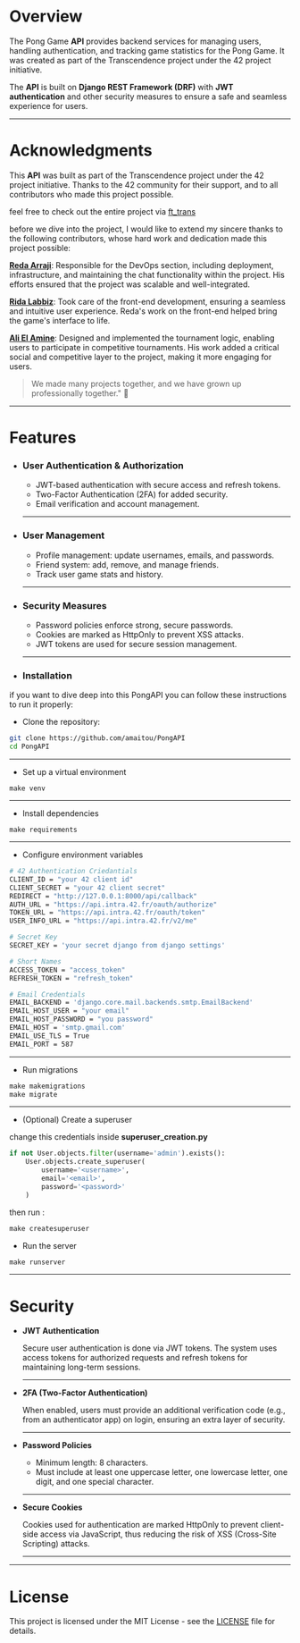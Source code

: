 
# Overview

The Pong Game **API** provides backend services for managing users, handling authentication, and tracking game statistics for the Pong Game. It was created as part of the Transcendence project under the 42 project initiative.

The **API** is built on **Django REST Framework (DRF)** with **JWT authentication** and other security measures to ensure a safe and seamless experience for users.

---

# Acknowledgments

This **API** was built as part of the Transcendence project under the 42 project initiative. Thanks to the 42 community for their support, and to all contributors who made this project possible.

feel free to check out the entire project via [ft_trans](https://github.com/redavio9/ft_trans)

before we dive into the project, I would like to extend my sincere thanks to the following contributors, whose hard work and dedication made this project possible:

**[Reda Arraji](https://github.com/Redavio9)**: Responsible for the DevOps section, including deployment, infrastructure, and maintaining the chat functionality within the project. His efforts ensured that the project was scalable and well-integrated.

**[Rida Labbiz](https://github.com/rlabbiz)**: Took care of the front-end development, ensuring a seamless and intuitive user experience. Reda's work on the front-end helped bring the game's interface to life.

**[Ali El Amine](https://github.com/Root-07)**: Designed and implemented the tournament logic, enabling users to participate in competitive tournaments. His work added a critical social and competitive layer to the project, making it more engaging for users.

> We made many projects together, and we have grown up professionally together." 🌱

---

# Features

- ### User Authentication & Authorization

    - JWT-based authentication with secure access and refresh tokens.
    - Two-Factor Authentication (2FA) for added security.
    - Email verification and account management.

    ---

- ### User Management

    - Profile management: update usernames, emails, and passwords.
    - Friend system: add, remove, and manage friends.
    - Track user game stats and history.

    ---

- ### Security Measures

    - Password policies enforce strong, secure passwords.
    - Cookies are marked as HttpOnly to prevent XSS attacks.
    - JWT tokens are used for secure session management.

    ---

- ### Installation

if you want to dive deep into this PongAPI you can follow these instructions to run it properly:

- Clone the repository:

```sh
git clone https://github.com/amaitou/PongAPI
cd PongAPI
```

---

- Set up a virtual environment

```
make venv
```

---

- Install dependencies

```
make requirements
```

---

- Configure environment variables

```sh
# 42 Authentication Criedantials
CLIENT_ID = "your 42 client id"
CLIENT_SECRET = "your 42 client secret"
REDIRECT = "http://127.0.0.1:8000/api/callback"
AUTH_URL = "https://api.intra.42.fr/oauth/authorize"
TOKEN_URL = "https://api.intra.42.fr/oauth/token"
USER_INFO_URL = "https://api.intra.42.fr/v2/me"

# Secret Key
SECRET_KEY = 'your secret django from django settings'

# Short Names
ACCESS_TOKEN = "access_token"
REFRESH_TOKEN = "refresh_token"

# Email Credentials
EMAIL_BACKEND = 'django.core.mail.backends.smtp.EmailBackend'
EMAIL_HOST_USER = "your email"
EMAIL_HOST_PASSWORD = "you password"
EMAIL_HOST = 'smtp.gmail.com'
EMAIL_USE_TLS = True
EMAIL_PORT = 587
```

---

- Run migrations

```makefile
make makemigrations
make migrate
```

---

- (Optional) Create a superuser

change this credentials inside **superuser_creation.py**

```python
if not User.objects.filter(username='admin').exists():
    User.objects.create_superuser(
        username='<username>',
        email='<email>',
        password='<password>'
    )
```
then run :

```makefile
make createsuperuser
```

- Run the server

```makefile
make runserver
```

---

# Security

- **JWT Authentication**

    Secure user authentication is done via JWT tokens. The system uses access tokens for authorized requests and refresh tokens for maintaining long-term sessions.

    ---

- **2FA (Two-Factor Authentication)**

    When enabled, users must provide an additional verification code (e.g., from an authenticator app) on login, ensuring an extra layer of security.

    ---

- **Password Policies**
    
    - Minimum length: 8 characters.
    - Must include at least one uppercase letter, one lowercase letter, one digit, and one special character.

    ---

- **Secure Cookies**

    Cookies used for authentication are marked HttpOnly to prevent client-side access via JavaScript, thus reducing the risk of XSS (Cross-Site Scripting) attacks.

    ---

---

# License

This project is licensed under the MIT License - see the [LICENSE](https://github.com/amaitou/PongAPI/blob/master/LICENSE) file for details.